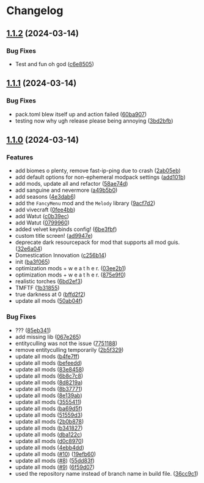 # Changelog

## [1.1.2](https://github.com/lilysoftpaw/velvet/compare/v1.1.1...v1.1.2) (2024-03-14)


### Bug Fixes

* Test and fun oh god ([c6e8505](https://github.com/lilysoftpaw/velvet/commit/c6e8505bf769085100e1c9f89acbd78f2a5163bd))

## [1.1.1](https://github.com/lilysoftpaw/velvet/compare/v1.1.0...v1.1.1) (2024-03-14)


### Bug Fixes

* pack.toml blew itself up and action failed ([60ba907](https://github.com/lilysoftpaw/velvet/commit/60ba9075e81690d34f0119e8cd1726bf4a5102c5))
* testing now why ugh release please being annoying ([3bd2bfb](https://github.com/lilysoftpaw/velvet/commit/3bd2bfb53729213740bf8056c44afe484138b8e0))

## [1.1.0](https://github.com/lilysoftpaw/velvet/compare/v1.0.0...v1.1.0) (2024-03-14)


### Features

* add biomes o plenty, remove fast-ip-ping due to crash ([2ab05eb](https://github.com/lilysoftpaw/velvet/commit/2ab05eb32421472cfa2efed34e4b1b790fe54cea))
* add default options for non-ephemeral modpack settings ([add101b](https://github.com/lilysoftpaw/velvet/commit/add101b8aecdcbbadde7fca572d56ad277e1cea6))
* add mods, update all and refactor ([58ae74d](https://github.com/lilysoftpaw/velvet/commit/58ae74da0fe09fa46fa8296c456b31926735b1f3))
* add sanguine and nevermore ([a49b5b0](https://github.com/lilysoftpaw/velvet/commit/a49b5b08429da1e181b6ddba4cf2ffda42686b84))
* add seasons ([4e3dab6](https://github.com/lilysoftpaw/velvet/commit/4e3dab608a7b504afb3af3a01fb41be8f03d3381))
* add the `FancyMenu` mod and the `Melody` library ([9acf7d2](https://github.com/lilysoftpaw/velvet/commit/9acf7d22e4e4ab697397935cf5b50db7569fa72d))
* add vivecraft ([0fee4bb](https://github.com/lilysoftpaw/velvet/commit/0fee4bbdee0e6a309b7f74b838cc818abf17f5bc))
* add Watut ([c0b39ec](https://github.com/lilysoftpaw/velvet/commit/c0b39ece81c372b829794f7268b8f0d07e4c20fd))
* add Watut ([0799960](https://github.com/lilysoftpaw/velvet/commit/07999605a146842684f3627260899ffe3957b9cf))
* added velvet keybinds config! ([6be3fbf](https://github.com/lilysoftpaw/velvet/commit/6be3fbf541ab26e2f2f96a9917b8672dec7539ca))
* custom title screen! ([ad9947e](https://github.com/lilysoftpaw/velvet/commit/ad9947e502c74b406a2c82c8612e62a1ad50d985))
* deprecate dark resourcepack for mod that supports all mod guis. ([32e6a04](https://github.com/lilysoftpaw/velvet/commit/32e6a04bde222bfb8a6ba7e312f553f1b6045a1c))
* Domestication Innovation ([c256b14](https://github.com/lilysoftpaw/velvet/commit/c256b141c582d611e382aeaf26c7fb5ac407b000))
* init ([ba3f065](https://github.com/lilysoftpaw/velvet/commit/ba3f06512a911ee91bfc5c44d7540562b66b0ba4))
* optimization mods + w e a t h e r. ([03ee2b1](https://github.com/lilysoftpaw/velvet/commit/03ee2b1916c1a4e805727262b41b628cf015fef8))
* optimization mods + w e a t h e r. ([875e9f0](https://github.com/lilysoftpaw/velvet/commit/875e9f033456616cf800533b975949aae50c2e02))
* realistic torches ([6bd2ef3](https://github.com/lilysoftpaw/velvet/commit/6bd2ef3dc7554ce35160bbe8ab91fb490f5c5dde))
* TMFTF ([1b31855](https://github.com/lilysoftpaw/velvet/commit/1b318555d9bc0d41e4456be971a949b337bae29a))
* true darkness at 0 ([bffd2f2](https://github.com/lilysoftpaw/velvet/commit/bffd2f259af29acee721360b15698db7f664ff74))
* update all mods ([50ab04f](https://github.com/lilysoftpaw/velvet/commit/50ab04f9da298aa854859dc8263a5ccf5ee0191e))


### Bug Fixes

* ??? ([85eb341](https://github.com/lilysoftpaw/velvet/commit/85eb3418ff58ef54d775ecb555f4ed97ca2575a8))
* add missing lib ([067e265](https://github.com/lilysoftpaw/velvet/commit/067e265e3358a47a058fe3527d7471905c21bd7f))
* entityculling was not the issue ([7751188](https://github.com/lilysoftpaw/velvet/commit/77511882db6ef559041191f687dc21e02ce621f6))
* remove entityculling temporarily ([2b5f329](https://github.com/lilysoftpaw/velvet/commit/2b5f329c87fe8489ecb0b337fdf88e30f77f31a9))
* update all mods ([b4fe7ff](https://github.com/lilysoftpaw/velvet/commit/b4fe7ff89352c65e7e6191fb1486e2563be93945))
* update all mods ([befeedd](https://github.com/lilysoftpaw/velvet/commit/befeedd20999fdcff65f22142cfafef8618be1d4))
* update all mods ([83e8458](https://github.com/lilysoftpaw/velvet/commit/83e8458068e4137116d607fb1618eb4a7c36138a))
* update all mods ([6b8c7c8](https://github.com/lilysoftpaw/velvet/commit/6b8c7c82d7298417da2381684d8288b2db6b403b))
* update all mods ([8d8219a](https://github.com/lilysoftpaw/velvet/commit/8d8219a9f240adbd7978896bbc99fdc2d3b91775))
* update all mods ([8b37771](https://github.com/lilysoftpaw/velvet/commit/8b37771baba7a0f6a918f2126084f9287e0c069d))
* update all mods ([8e139ab](https://github.com/lilysoftpaw/velvet/commit/8e139abc4540ad0e648c6f15f42874112af4850d))
* update all mods ([3555411](https://github.com/lilysoftpaw/velvet/commit/3555411415c3b6f702895d0dcdba38545a77eb3a))
* update all mods ([ba69d5f](https://github.com/lilysoftpaw/velvet/commit/ba69d5fcee7eeddd7899c67aa46bdb9dc8fa4786))
* update all mods ([51559d3](https://github.com/lilysoftpaw/velvet/commit/51559d3ad0cb13870b56663ee4c7cade03ca4aab))
* update all mods ([2b0b878](https://github.com/lilysoftpaw/velvet/commit/2b0b878fbc5d7059d985fe22da4e790a88090436))
* update all mods ([b341827](https://github.com/lilysoftpaw/velvet/commit/b3418276cd9fd2267ba977c6927e546338304981))
* update all mods ([dba122c](https://github.com/lilysoftpaw/velvet/commit/dba122c0d8996dc90a2eb84ccd8426d14917b427))
* update all mods ([d0c8970](https://github.com/lilysoftpaw/velvet/commit/d0c89700401906c5925bc36ff08523f7396c8fb4))
* update all mods ([4ebb4dd](https://github.com/lilysoftpaw/velvet/commit/4ebb4dd0a430dc3040f96af3be2481fefe845824))
* update all mods ([#10](https://github.com/lilysoftpaw/velvet/issues/10)) ([19efb60](https://github.com/lilysoftpaw/velvet/commit/19efb60bddc25582c26648a374eb9037a1a6d3da))
* update all mods ([#8](https://github.com/lilysoftpaw/velvet/issues/8)) ([55dd83f](https://github.com/lilysoftpaw/velvet/commit/55dd83fac2c6242248b1114c5e9bf363485b9db5))
* update all mods ([#9](https://github.com/lilysoftpaw/velvet/issues/9)) ([6f59d07](https://github.com/lilysoftpaw/velvet/commit/6f59d075b3c47294badb9fba0c13b107bb65d52a))
* used the repository name instead of branch name in build file. ([36cc9c1](https://github.com/lilysoftpaw/velvet/commit/36cc9c104e2be7837050a7451e65c78cd22995b4))
